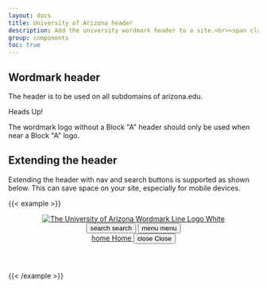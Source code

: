 ```yaml
---
layout: docs
title: University of Arizona header
description: Add the university wordmark header to a site.<br><span class="badge text-bg-light fs-6 mt-3 py-2"><span class="az-icon-wildcat fs-6 me-1 align-text-bottom"></span> Custom Arizona Bootstrap Component</span>
group: components
toc: true
---
```



## Wordmark header

The header is to be used on all subdomains of arizona.edu.

<div class="alert alert-warning" role="alert">
  <p class="h4 alert-heading mt-0">Heads Up!</p>
  <p class="mb-0">The wordmark logo without a Block "A" header should only be used when near a Block "A" logo.</p>
</div>

## Extending the header

Extending the header with nav and search buttons is supported as shown below. This can save space on your site, especially for mobile devices.

{{< example >}}
<header class="bg-red arizona-header" id="header_arizona">
  <div class="container">
    <div class="row">
      <a class="arizona-logo" href="https://www.arizona.edu" title="The University of Arizona homepage">
        <img class="arizona-line-logo" alt="The University of Arizona Wordmark Line Logo White" src="https://cdn.digital.arizona.edu/logos/v1.0.0/ua_wordmark_line_logo_white_rgb.min.svg" fetchpriority="high">
      </a>
    </div>
  </div>
  <div class="redbar-buttons d-lg-none">
    <button data-bs-toggle="offcanvas" type="button" data-bs-target="#azMobileNavDemo" aria-controls="azMobileNavDemo" class="btn btn-redbar" id="jsAzSearch">
      <span aria-hidden="true" class="icon material-icons-sharp"> search </span>
      <span class="icon-text"> search </span>
    </button>
    <button data-bs-toggle="offcanvas" type="button" data-bs-target="#azMobileNavDemo" aria-controls="azMobileNavDemo" class="btn btn-redbar">
      <span aria-hidden="true" class="icon material-icons-sharp"> menu </span>
      <span class="icon-text"> menu </span>
    </button>
    <nav class="navbar-offcanvas mw-100 w-100 bg-white d-flex d-lg-none" id="azMobileNavDemo">
      <div class="navbar-offcanvas-header mb-2">
        <div class="bg-chili d-flex justify-content-between align-items-center">
          <a href="/" class="btn btn-menu-offcanvas-nav btn-red d-flex flex-column justify-content-center navbar-offcanvas-home">
            <span aria-hidden="true" class="material-icons-sharp">home</span>
            <span>Home</span>
          </a>
          <button data-bs-toggle="offcanvas" data-bs-target="#azMobileNavDemo" aria-controls="azMobileNavDemo" class="btn btn-menu-offcanvas-nav btn-red d-flex flex-column justify-content-center navbar-offcanvas-home">
            <span aria-hidden="true" class="material-icons-sharp mx-auto">close</span>
            <span class="mx-auto">Close</span>
          </button>
        </div>
      </div>
    </nav>
  </div>
</header>
{{< /example >}}
